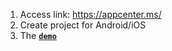 1. Access link: https://appcenter.ms/
2. Create project for Android/iOS
3. The [**`demo`**](https://ibb.co/Fb5P6yP)

